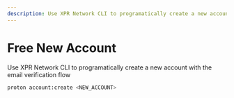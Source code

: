 ```yaml
---
description: Use XPR Network CLI to programatically create a new account with the email verification flow
---
```


# Free New Account

Use XPR Network CLI to programatically create a new account with the email verification flow


```sh
proton account:create <NEW_ACCOUNT>
```